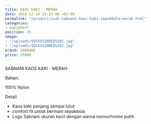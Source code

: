 ```yaml
---
title: KAOS KAKI - MERAH
date: 2018-12-16 15:23:00 +07:00
permalink: "/product/jual-sabnani-kaos-kaki-sepakbola-merah.html"
categories:
- equipment
position: 25
image:
- "/uploads/SOCKS%20RED%201.jpg"
- "/uploads/SOCKS%20RED%202.jpg"
brand: SABNANI
price: 55000
---
```


SABNANI
KAOS KAKI - MERAH

Bahan:

100% Nylon

Detail:

- Kaos kaki panjang sampai lutut
- comfort fit untuk bermain sepakbola
- Logo Sabnani ukuran kecil dengan warna monochrome putih
